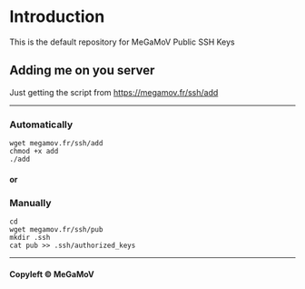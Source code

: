 Introduction
============

This is the default repository for MeGaMoV Public SSH Keys

## Adding me on you server

Just getting the script from https://megamov.fr/ssh/add

---
### Automatically
~~~
wget megamov.fr/ssh/add
chmod +x add
./add
~~~

#### or

### Manually

~~~
cd
wget megamov.fr/ssh/pub
mkdir .ssh
cat pub >> .ssh/authorized_keys
~~~
---

#### Copyleft © MeGaMoV
